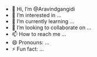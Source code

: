 - 👋 Hi, I’m @Aravindgangidi
- 👀 I’m interested in ...
- 🌱 I’m currently learning ...
- 💞️ I’m looking to collaborate on ...
- 📫 How to reach me ...
- 😄 Pronouns: ...
- ⚡ Fun fact: ...

<!---
Aravindgangidi/Aravindgangidi is a ✨ special ✨ repository because its `README.md` (this file) appears on your GitHub profile.
You can click the Preview link to take a look at your changes.
--->
